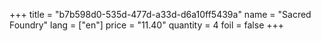 +++
title = "b7b598d0-535d-477d-a33d-d6a10ff5439a"
name = "Sacred Foundry"
lang = ["en"]
price = "11.40"
quantity = 4
foil = false
+++
